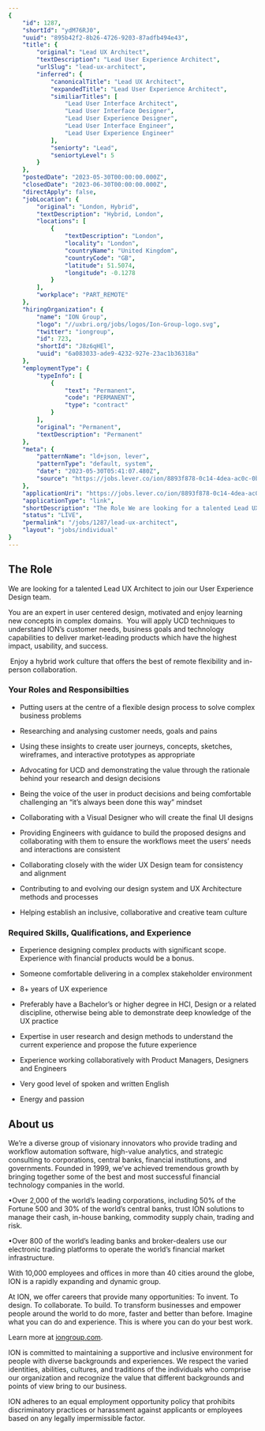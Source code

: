 ```yaml
---
{
	"id": 1287,
	"shortId": "ydM76RJ0",
	"uuid": "895b42f2-8b26-4726-9203-87adfb494e43",
	"title": {
		"original": "Lead UX Architect",
		"textDescription": "Lead User Experience Architect",
		"urlSlug": "lead-ux-architect",
		"inferred": {
			"canonicalTitle": "Lead UX Architect",
			"expandedTitle": "Lead User Experience Architect",
			"similiarTitles": [
				"Lead User Interface Architect",
				"Lead User Interface Designer",
				"Lead User Experience Designer",
				"Lead User Interface Engineer",
				"Lead User Experience Engineer"
			],
			"seniorty": "Lead",
			"seniortyLevel": 5
		}
	},
	"postedDate": "2023-05-30T00:00:00.000Z",
	"closedDate": "2023-06-30T00:00:00.000Z",
	"directApply": false,
	"jobLocation": {
		"original": "London, Hybrid",
		"textDescription": "Hybrid, London",
		"locations": [
			{
				"textDescription": "London",
				"locality": "London",
				"countryName": "United Kingdom",
				"countryCode": "GB",
				"latitude": 51.5074,
				"longitude": -0.1278
			}
		],
		"workplace": "PART_REMOTE"
	},
	"hiringOrganization": {
		"name": "ION Group",
		"logo": "//uxbri.org/jobs/logos/Ion-Group-logo.svg",
		"twitter": "iongroup",
		"id": 723,
		"shortId": "J8z6qHEl",
		"uuid": "6a083033-ade9-4232-927e-23ac1b36318a"
	},
	"employmentType": {
		"typeInfo": [
			{
				"text": "Permanent",
				"code": "PERMANENT",
				"type": "contract"
			}
		],
		"original": "Permanent",
		"textDescription": "Permanent"
	},
	"meta": {
		"patternName": "ld+json, lever",
		"patternType": "default, system",
		"date": "2023-05-30T05:41:07.480Z",
		"source": "https://jobs.lever.co/ion/8893f878-0c14-4dea-ac0c-0b027abc37b4?lever-origin=applied&lever-source%5B%5D=Indeed"
	},
	"applicationUri": "https://jobs.lever.co/ion/8893f878-0c14-4dea-ac0c-0b027abc37b4/apply",
	"applicationType": "link",
	"shortDescription": "The Role We are looking for a talented Lead UX Architect to join our User Experience Design team. You are an expert in user centered design, motivated and enjoy learning new concepts in complex",
	"status": "LIVE",
	"permalink": "/jobs/1287/lead-ux-architect",
	"layout": "jobs/individual"
}
---
```

<h2>The Role</h2><p>We are looking for a talented Lead UX Architect to join our User Experience Design team.</p><p>You are an expert in user centered design, motivated and enjoy learning new concepts in complex domains.&nbsp; You will apply UCD techniques to understand ION’s customer needs, business goals and technology capabilities to deliver market-leading products which have the highest impact, usability, and success.</p><p>&nbsp;Enjoy a hybrid work culture that offers the best of remote flexibility and in-person collaboration.</p><h3>Your Roles and Responsibilties</h3><ul><li><p>Putting users at the centre of a flexible design process to solve complex business problems</p></li><li><p>Researching and analysing customer needs, goals and pains&nbsp;</p></li><li><p>Using these insights to create user journeys, concepts, sketches, wireframes, and interactive prototypes as appropriate</p></li><li><p>Advocating for UCD and demonstrating the value through the rationale behind your research and design decisions</p></li><li><p>Being the voice of the user in product decisions and being comfortable challenging an “it’s always been done this way” mindset</p></li><li><p>Collaborating with a Visual Designer who will create the final UI designs</p></li><li><p>Providing Engineers with guidance to build the proposed designs and collaborating with them to ensure the workflows meet the users’ needs and interactions are consistent</p></li><li><p>Collaborating closely with the wider UX Design team for consistency and alignment</p></li><li><p>Contributing to and evolving our design system and UX Architecture methods and processes&nbsp;</p></li><li><p>Helping establish an inclusive, collaborative and creative team culture</p></li></ul><h3>Required Skills, Qualifications, and Experience</h3><ul><li><p>Experience designing complex products with significant scope. Experience with financial products would be a bonus.</p></li><li><p>Someone comfortable delivering in a complex stakeholder environment</p></li><li><p>8+ years of UX experience</p></li><li><p>Preferably have a Bachelor’s or higher degree in HCI, Design or a related discipline, otherwise being able to demonstrate deep knowledge of the UX practice</p></li><li><p>Expertise in user research and design methods to understand the current experience and propose the future experience</p></li><li><p>Experience working collaboratively with Product Managers, Designers and Engineers</p></li><li><p>Very good level of spoken and written English</p></li><li><p>Energy and passion</p></li></ul><h2>About us</h2><p>We’re a diverse group of visionary innovators who provide trading and workflow automation software, high-value analytics, and strategic consulting to corporations, central banks, financial institutions, and governments. Founded in 1999, we’ve achieved tremendous growth by bringing together some of the best and most successful financial technology companies in the world.&nbsp;</p><p>•Over 2,000 of the world’s leading corporations, including 50% of the Fortune 500 and 30% of the world’s central banks, trust ION solutions to manage their cash, in-house banking, commodity supply chain, trading and risk.</p><p>•Over 800 of the world’s leading banks and broker-dealers use our electronic trading platforms to operate the world’s financial market infrastructure.</p><p>With 10,000 employees and offices in more than 40 cities around the globe, ION is a rapidly expanding and dynamic group.</p><p>At ION, we offer careers that provide many opportunities: To invent. To design. To collaborate. To build. To transform businesses and empower people around the world to do more, faster and better than before. Imagine what you can do and experience. This is where you can do your best work.</p><p>Learn more at <a target="_blank" rel="noopener noreferrer nofollow" href="http://iongroup.com/">iongroup.com</a>.&nbsp;</p><p>ION is committed to maintaining a supportive and inclusive environment for people with diverse backgrounds and experiences. We respect the varied identities, abilities, cultures, and traditions of the individuals who comprise our organization and recognize the value that different backgrounds and points of view bring to our business.</p><p>ION adheres to an equal employment opportunity policy that prohibits discriminatory practices or harassment against applicants or employees based on any legally impermissible factor.</p>
